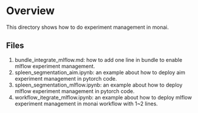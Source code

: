 # Overview
This directory shows how to do experiment management in monai.

## Files
1. bundle_integrate_mlflow.md: how to add one line in bundle to enable mlflow experiment management.
2. spleen_segmentation_aim.ipynb: an example about how to deploy aim experiment management in pytorch code.
3. spleen_segmentation_mlflow.ipynb: an example about how to deploy mlflow experiment management in pytorch code.
4. workflow_itegrate_mlflow.ipynb: an example about how to deploy mlflow experiment management in monai workflow with 1~2 lines.
